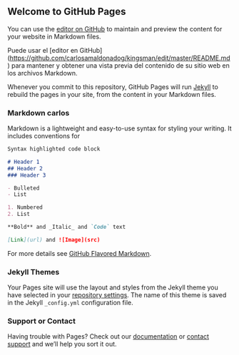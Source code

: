 ## Welcome to GitHub Pages

You can use the [editor on GitHub](https://github.com/carlosamaldonadog/kingsman/edit/master/README.md) to maintain and preview the content for your website in Markdown files.

Puede usar el [editor en GitHub] (https://github.com/carlosamaldonadog/kingsman/edit/master/README.md) para mantener y obtener una vista previa del contenido de su sitio web en los archivos Markdown.

Whenever you commit to this repository, GitHub Pages will run [Jekyll](https://jekyllrb.com/) to rebuild the pages in your site, from the content in your Markdown files.

### Markdown carlos

Markdown is a lightweight and easy-to-use syntax for styling your writing. It includes conventions for

```markdown
Syntax highlighted code block

# Header 1
## Header 2
### Header 3

- Bulleted
- List

1. Numbered
2. List

**Bold** and _Italic_ and `Code` text

[Link](url) and ![Image](src)
```

For more details see [GitHub Flavored Markdown](https://guides.github.com/features/mastering-markdown/).

### Jekyll Themes

Your Pages site will use the layout and styles from the Jekyll theme you have selected in your [repository settings](https://github.com/carlosamaldonadog/kingsman/settings). The name of this theme is saved in the Jekyll `_config.yml` configuration file.

### Support or Contact

Having trouble with Pages? Check out our [documentation](https://help.github.com/categories/github-pages-basics/) or [contact support](https://github.com/contact) and we’ll help you sort it out.
